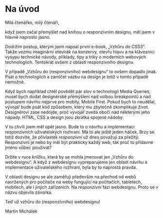 # Na úvod

Milá čtenářko, milý čtenáři,

když jsem začal přemýšlet nad knihou o responzivním designu, měl jsem v hlavně naprosto jasno. 

Dodržím postup, kterým jsem napsal první e-book, „Vzhůru do CSS3“. Takže vezmu imaginární otevírák na konzervy, otevřu hlavu a na klávesnici vysypu technické návody, příklady, tipy a triky o moderních webových technologiích. Tentokrát ovšem z oblasti responzivního designu.

V případě „Vzhůru do (responzivního) webdesignu“ to ovšem dopadlo jinak. Psát o technologiích a zamlčet vazbu na design je totiž v tomto případě nemožné.

Když bych například chtěl povědět pár slov o technologii Media Queries, musel bych dodat designérské přemýšlení nad volbou breakpointů a nad postupem návrhu nejprve pro mobily, Mobile First. Pokud bych to neudělal, vývojář bude psát kód způsobem, který mu zbytečně zkomplikuje život. Designérovi zase nedojde, proč vývojář zvedá obočí nad některými jeho nápady. HTML, CSS a design jsou zkrátka spojené nádoby. 

V tu chvíli jsem měl opět jasno. Bude to o návrhu a implementaci responzivních uživatelských rozhraní. Má to ale ještě jeden háček. Brzy se totiž dozvíte, že přívlastek *responzivní* už dnes považuji za přežitý. Responzivní je nebo by měl být prakticky každý web, tak proč to přídavné jméno vůbec používat?

Držíte v ruce knížku, která by se mohla jmenovat jen „Vzhůru do webdesignu“. A když z webdesignu vypreparujeme jen oblast návrhu a implementace uživatelského rozhraní, byla by to naprostá pravda. 

V oblasti designu se ale zaměřuji především na přechod od webů navržených pro počítače na weby fungující na počítačích, tabletech, mobilech, ale i jiných zařízeních. Na *responzivní* fázi webdesignu. Proto se v názvu objevila závorka.

Teď už vzhůru do (responzivního) webdesignu!

Martin Michálek
